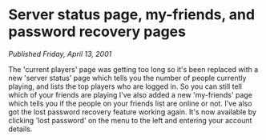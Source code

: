 # Server status page\, my-friends\, and password recovery pages
*Published Friday, April 13, 2001*

The 'current players' page was getting too long so it's been replaced with a new 'server status' page which tells you the number of people currently playing, and lists the top players who are logged in. So you can still tell which of your friends are playing I've also added a new 'my-friends' page which tells you if the people on your friends list are online or not.
I've also got the lost password recovery feature working again. It's now available by clicking 'lost password' on the menu to the left and entering your account details.
